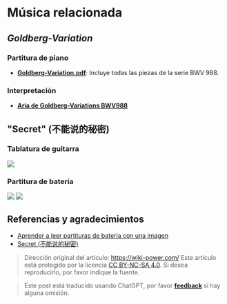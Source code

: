 # Música relacionada

## _Goldberg-Variation_

### Partitura de piano

- [**Goldberg-Variation.pdf**](https://github.com/linyuxuanlin/File-host/blob/main/docs/Goldberg-Variation.pdf): Incluye todas las piezas de la serie BWV 988.

### Interpretación

- [**Aria de Goldberg-Variations BWV988**](https://www.bilibili.com/video/av86981368#reply2336107317)

## "Secret" (不能说的秘密)

### Tablatura de guitarra

![](https://img.wiki-power.com/d/wiki-media/img/20200215141455.png)

### Partitura de batería

![](https://img.wiki-power.com/d/wiki-media/img/20200215141644.png)
![](https://img.wiki-power.com/d/wiki-media/img/20200215141727.png)

## Referencias y agradecimientos

- [Aprender a leer partituras de batería con una imagen](https://zhuanlan.zhihu.com/p/37721158)
- [Secret (不能说的秘密)](https://yoopu.me/view/BXjRgMXY#c=false&e=false&n=false&s=false&i=ukulele&k=0)

> Dirección original del artículo: <https://wiki-power.com/>
> Este artículo está protegido por la licencia [CC BY-NC-SA 4.0](https://creativecommons.org/licenses/by/4.0/deed.zh). Si desea reproducirlo, por favor indique la fuente.

> Este post está traducido usando ChatGPT, por favor [**feedback**](https://github.com/linyuxuanlin/Wiki_MkDocs/issues/new) si hay alguna omisión.